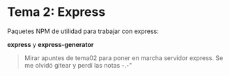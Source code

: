 # Tema 2: Express

Paquetes NPM de utilidad para trabajar con express:

**express** y **express-generator**

> Mirar apuntes de tema02 para poner en marcha servidor express. Se me
olvidó gitear y perdí las notas -.-"